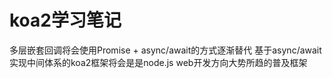 <!-- 2017/6/10  -->

# koa2学习笔记

多层嵌套回调将会使用Promise + async/await的方式逐渐替代
基于async/await实现中间体系的koa2框架将会是是node.js web开发方向大势所趋的普及框架